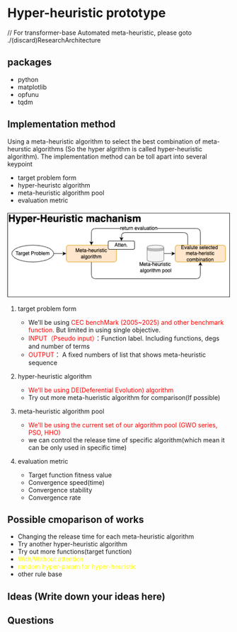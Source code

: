 # Hyper-heuristic prototype

// For transformer-base Automated meta-heuristic, please goto ./(discard)ResearchArchitecture

## packages

- python
- matplotlib
- opfunu
- tqdm

## Implementation method

Using a meta-heuristic algorithm to select the best combination of meta-heurstic algorithms (So the hyper algrithm is called hyper-heuristic algorithm). The implementation method can be toll apart into several keypoint

- target problem form
- hyper-heuristc algorithm
- meta-heuristic algorithm pool
- evaluation metric

![HH structure picture](./markdown_source/Hyper-heuristic_workflow_chart.png)

1. target problem form
    - We'll be using <span style="color:red">CEC benchMark (2005~2025) and other benchmark function.</span> But limited in using single objective.
    - <span style="color:red">INPUT（Pseudo input）</span>：Function label. Including functions, degs and number of terms
    - <span style="color:red">OUTPUT</span>： A fixed numbers of list that shows meta-heuristic sequence

2. hyper-heuristic algorithm
    - <span style="color:red">We'll be using DE(Deferential Evolution) algorithm</span>
    - Try out more meta-hueristic algorithm for comparison(If possible)

3. meta-heuristic algorithm pool
    - <span style="color:red">We'll be using the current set of our algorithm pool (GWO series, PSO, HHO)</span>
    - we can control the release time of specific algorithm(which mean it can be only used in specific time)

4. evaluation metric
    - Target function fitness value
    - Convergence speed(time)
    - Convergence stability
    - Convergence rate

## Possible cmoparison of works

- Changing the release time for each meta-heuristic algorithm
- Try another hyper-heuristic algorithm
- Try out more functions(target function)
- <span style="color:yellow">With/Without attention</span>
- <span style="color:yellow">random hyper-param for hyper-heuristic</span>
- other rule base

## Ideas (Write down your ideas here)

## Questions
